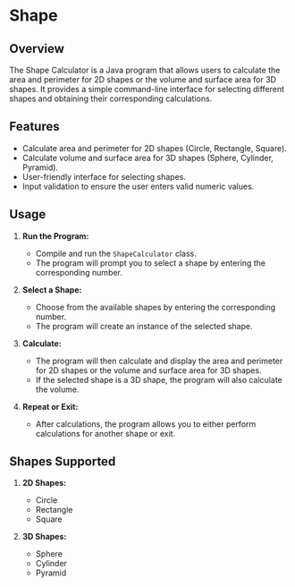 # Shape

## Overview

The Shape Calculator is a Java program that allows users to calculate the area and perimeter for 2D shapes or the volume and surface area for 3D shapes. It provides a simple command-line interface for selecting different shapes and obtaining their corresponding calculations.

## Features

- Calculate area and perimeter for 2D shapes (Circle, Rectangle, Square).
- Calculate volume and surface area for 3D shapes (Sphere, Cylinder, Pyramid).
- User-friendly interface for selecting shapes.
- Input validation to ensure the user enters valid numeric values.

## Usage

1. **Run the Program:**
    - Compile and run the `ShapeCalculator` class.
    - The program will prompt you to select a shape by entering the corresponding number.

2. **Select a Shape:**
    - Choose from the available shapes by entering the corresponding number.
    - The program will create an instance of the selected shape.

3. **Calculate:**
    - The program will then calculate and display the area and perimeter for 2D shapes or the volume and surface area for 3D shapes.
    - If the selected shape is a 3D shape, the program will also calculate the volume.

4. **Repeat or Exit:**
    - After calculations, the program allows you to either perform calculations for another shape or exit.

## Shapes Supported

1. **2D Shapes:**
    - Circle
    - Rectangle
    - Square

2. **3D Shapes:**
    - Sphere
    - Cylinder
    - Pyramid
